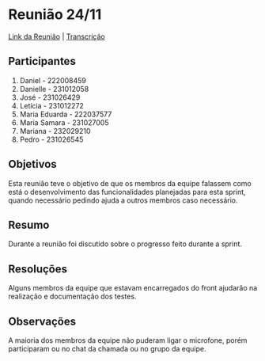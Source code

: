 # Reunião 24/11

[Link da Reunião](https://unbbr.sharepoint.com/sites/MDS20242/Documentos%20Compartilhados/Equipe%20Fehu/Recordings/Reuni%C3%A3o%20de%20in%C3%ADcio%20de%20sprint%20-%20Equipe%204%20(Fehu)-20241124_160552-Grava%C3%A7%C3%A3o%20de%20Reuni%C3%A3o.mp4?web=1&referrer=Teams.TEAMS-WEB&referrerScenario=MeetingChicletGetLink.view) | [Transcrição](https://unbbr.sharepoint.com/:w:/s/MDS20242/EU_3tF_NwuZKkb07pYym29kB4lMwrUWNxEYDVLZOw7Hp8w?e=K4aXQX)

## Participantes

1. Daniel - 222008459
2. Danielle - 231012058
4. José - 231026429
5. Letícia - 231012272
6. Maria Eduarda - 222037577
7. Maria Samara - 231027005
8. Mariana - 232029210
9. Pedro - 231026545

## Objetivos

Esta reunião teve o objetivo de que os membros da equipe falassem como está o desenvolvimento das funcionalidades planejadas para esta sprint, quando necessário pedindo ajuda a outros membros caso necessário.

## Resumo

Durante a reunião foi discutido sobre o progresso feito durante a sprint.

## Resoluções

Alguns membros da equipe que estavam encarregados do front ajudarão na realização e documentação dos testes.

## Observações

A maioria dos membros da equipe não puderam ligar o microfone, porém participaram ou no chat da chamada ou no grupo da equipe.
